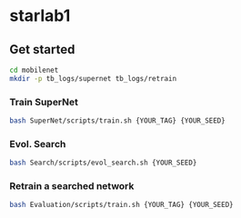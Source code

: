# starlab1


## Get started
```bash
cd mobilenet
mkdir -p tb_logs/supernet tb_logs/retrain
```

### Train SuperNet
```bash
bash SuperNet/scripts/train.sh {YOUR_TAG} {YOUR_SEED}
```

### Evol. Search
```bash
bash Search/scripts/evol_search.sh {YOUR_SEED}
```

### Retrain a searched network
```bash
bash Evaluation/scripts/train.sh {YOUR_TAG} {YOUR_SEED}
```
